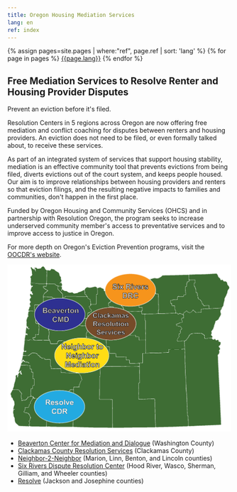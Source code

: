 ```yaml
---
title: Oregon Housing Mediation Services
lang: en
ref: index
---
```

{% assign pages=site.pages | where:"ref", page.ref | sort: 'lang' %}
{% for page in pages %}
[{{page.lang}}]({{page.url}})
{% endfor %}

## Free Mediation Services to Resolve Renter and Housing Provider Disputes

Prevent an eviction before it's filed.

Resolution Centers in 5 regions across Oregon are now offering free mediation
and conflict coaching for disputes between renters and housing providers. An
eviction does not need to be filed, or even formally talked about, to receive
these services.

As part of an integrated system of services that support housing stability,
mediation is an effective community tool that prevents evictions from being
filed, diverts evictions out of the court system, and keeps people housed.
Our aim is to improve relationships between housing providers and renters so
that eviction filings, and the resulting negative impacts to families and
communities, don't happen in the first place.

Funded by Oregon Housing and Community Services (OHCS) and in partnership
with Resolution Oregon, the program seeks to increase underserved community
member's access to preventative services and to improve access to justice in
Ore<F29><F28>gon.

For more depth on Oregon's Eviction Prevention programs, visit
the [OOCDR's website](https://law.uoregon.edu/academics/centers/adr/oocdr/eviction_prevention_mediation_demonstration).

![Map of Oregon](/assets/map.png)

- [Beaverton Center for Mediation and Dialogue](https://www.beavertonoregon.gov/425/Center-for-Mediation-Dialogue) (Washington County)
- [Clackamas County Resolution Services](https://www.clackamas.us/ccrs) (Clackamas County)
- [Neighbor-2-Neighbor](http://www.n2nmediation.org/) (Marion, Linn, Benton, and Lincoln counties)
- [Six Rivers Dispute Resolution Center](http://www.6rivers.org/) (Hood River, Wasco, Sherman, Gilliam, and Wheeler counties)
- [Resolve](https://resolvecenter.org/) (Jackson and Josephine counties)

